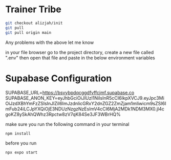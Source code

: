 # Trainer Tribe

```bash
git checkout alizjah/init
git pull
git pull origin main
```

Any problems with the above let me know


in your file browser go to the project directory, create a new file called ".env" then open that file and paste in the below environment variables

 # Supabase Configuration
SUPABASE_URL=https://bsvybpdqcggdfvffcjmf.supabase.co
SUPABASE_ANON_KEY=eyJhbGciOiJIUzI1NiIsInR5cCI6IkpXVCJ9.eyJpc3MiOiJzdXBhYmFzZSIsInJlZiI6ImJzdnlicGRxY2dnZGZ2ZmZjam1mIiwicm9sZSI6ImFub24iLCJpYXQiOjE3NDUzNzgzNzEsImV4cCI6MjA2MDk1NDM3MX0.jl4cgoKZ8ySkAhQWhz3Rpctw8zV7qK84Se3JF3WBrHQ%    


make sure you run the following command in your terminal 
```bash
npm install
```
 before you run
 
```bash 
npx expo start
```
